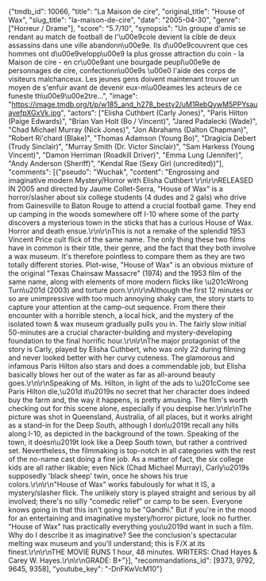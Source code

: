 {"tmdb_id": 10066, "title": "La Maison de cire", "original_title": "House of Wax", "slug_title": "la-maison-de-cire", "date": "2005-04-30", "genre": ["Horreur / Drame"], "score": "5.7/10", "synopsis": "Un groupe d'amis se rendant au match de football de l'\u00e9cole devient la cible de deux assassins dans une ville abandonn\u00e9e. Ils d\u00e9couvrent que ces hommes ont d\u00e9velopp\u00e9 la plus grosse attraction du coin - la Maison de cire - en cr\u00e9ant une bourgade peupl\u00e9e de personnages de cire, confectionn\u00e9s \u00e0 l'aide des corps de visiteurs malchanceux. Les jeunes gens doivent maintenant trouver un moyen de s'enfuir avant de devenir eux-m\u00eames les acteurs de ce funeste th\u00e9\u00e2tre...", "image": "https://image.tmdb.org/t/p/w185_and_h278_bestv2/uM1RebQywM5PPYsauayefpXGxVk.jpg", "actors": ["Elisha Cuthbert (Carly Jones)", "Paris Hilton (Paige Edwards)", "Brian Van Holt (Bo / Vincent)", "Jared Padalecki (Wade)", "Chad Michael Murray (Nick Jones)", "Jon Abrahams (Dalton Chapman)", "Robert Ri'chard (Blake)", "Thomas Adamson (Young Bo)", "Dragicia Debert (Trudy Sinclair)", "Murray Smith (Dr. Victor Sinclair)", "Sam Harkess (Young Vincent)", "Damon Herriman (Roadkill Driver)", "Emma Lung (Jennifer)", "Andy Anderson (Sheriff)", "Kendal Rae (Sexy Girl (uncredited))"], "comments": [{"pseudo": "Wuchak", "content": "Engrossing and imaginative modern Mystery/Horror with Elisha Cuthbert \r\n\r\nRELEASED IN 2005 and directed by Jaume Collet-Serra, \"House of Wax\" is a horror/slasher about six college students (4 dudes and 2 gals) who drive from Gainesville to Baton Rouge to attend a crucial football game. They end up camping in the woods somewhere off I-10 where some of the party discovers a mysterious town in the sticks that has a curious House of Wax. Horror and death ensue.\r\n\r\nThis is not a remake of the splendid 1953 Vincent Price cult flick of the same name. The only thing these two films have in common is their title, their genre, and the fact that they both involve a wax museum. It's therefore pointless to compare them as they are two totally different stories. Plot-wise, \"House of Wax\" is an obvious mixture of the original \"Texas Chainsaw Massacre\" (1974) and the 1953 film of the same name, along with elements of more modern flicks like \u201cWrong Turn\u201d (2003) and torture porn.\r\n\r\nAlthough the first 12 minutes or so are unimpressive with too much annoying shaky cam, the story starts to capture your attention at the camp-out sequence. From there their encounter with a horrible stench, a local hick, and the mystery of the isolated town & wax museum gradually pulls you in. The fairly slow initial 50-minutes are a crucial character-building and mystery-developing foundation to the final horrific hour.\r\n\r\nThe major protagonist of the story is Carly, played by Elisha Cuthbert, who was only 22 during filming and never looked better with her curvy cuteness. The glamorous and infamous Paris Hilton also stars and does a commendable job, but Elisha basically blows her out of the water as far as all-around beauty goes.\r\n\r\nSpeaking of Ms. Hilton, in light of the ads to \u201cCome see Paris Hilton die,\u201d it\u2019s no secret that her character does indeed buy the farm and, the way it happens, is pretty amusing. The film's worth checking out for this scene alone, especially if you despise her.\r\n\r\nThe picture was shot in Queensland, Australia, of all places, but it works alright as a stand-in for the Deep South, although I don\u2019t recall any hills along I-10, as depicted in the background of the town. Speaking of the town, it doesn\u2019t look like a Deep South town, but rather a contrived set. Nevertheless, the filmmaking is top-notch in all categories with the rest of the no-name cast doing a fine job. As a matter of fact, the six college kids are all rather likable; even Nick (Chad Michael Murray), Carly\u2019s supposedly 'black sheep' twin, once he shows his true colors.\r\n\r\n\"House of Wax\" works fabulously for what it IS, a mystery/slasher flick. The unlikely story is played straight and serious by all involved; there's no silly \"comedic relief\" or camp to be seen. Everyone knows going in that this isn't going to be \"Gandhi.\" But if you're in the mood for an entertaining and imaginative mystery/horror picture, look no further. \"House of Wax\" has practically everything you\u2019d want in such a film. Why do I describe it as imaginative? See the conclusion's spectacular melting wax museum and you'll understand; this is F/X at its finest.\r\n\r\nTHE MOVIE RUNS 1 hour, 48 minutes. WRITERS: Chad Hayes & Carey W. Hayes.\r\n\r\nGRADE: B+"}], "recommandations_id": [9373, 9792, 9645, 9358], "youtube_key": "-DnFKwVcM10"}